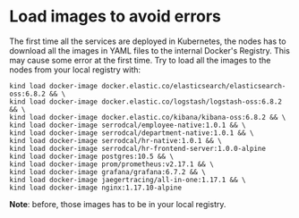 # Load images to avoid errors

The first time all the services are deployed in Kubernetes, the nodes has to
download all the images in YAML files to the internal Docker's Registry. This may
cause some error at the first time. Try to load all the images to the nodes from
your local registry with:
```
kind load docker-image docker.elastic.co/elasticsearch/elasticsearch-oss:6.8.2 && \
kind load docker-image docker.elastic.co/logstash/logstash-oss:6.8.2 && \
kind load docker-image docker.elastic.co/kibana/kibana-oss:6.8.2 && \
kind load docker-image serrodcal/employee-native:1.0.1 && \
kind load docker-image serrodcal/department-native:1.0.1 && \
kind load docker-image serrodcal/hr-native:1.0.1 && \
kind load docker-image serrodcal/hr-frontend-server:1.0.0-alpine
kind load docker-image postgres:10.5 && \
kind load docker-image prom/prometheus:v2.17.1 && \
kind load docker-image grafana/grafana:6.7.2 && \
kind load docker-image jaegertracing/all-in-one:1.17.1 && \
kind load docker-image nginx:1.17.10-alpine
```

**Note**: before, those images has to be in your local registry.
